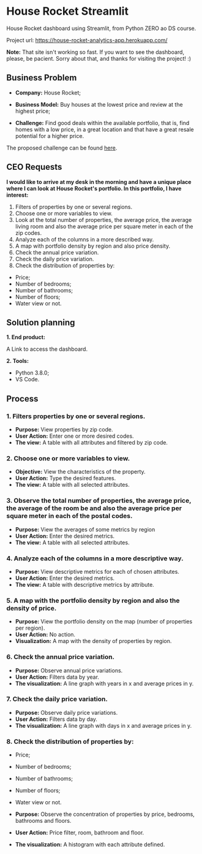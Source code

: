 # House Rocket Streamlit
House Rocket dashboard using Streamlit, from Python ZERO ao DS course.

Project url: https://house-rocket-analytics-app.herokuapp.com/

**Note:** That site isn't working so fast. If you want to see the dashboard, please, be pacient. Sorry about that, and thanks for visiting the project! :)

## Business Problem
- **Company:** House Rocket;

- **Business Model:** Buy houses at the lowest price and review at the highest price;

- **Challenge:** Find good deals within the available portfolio, that is, find homes with a low price, in a great location and that have a great resale potential for a higher price.

The proposed challenge can be found [here](https://sejaumdatascientist.com/os-5-projetos-de-data-science-que-fara-o-recrutador-olhar-para-voce/). 

## CEO Requests
**I would like to arrive at my desk in the morning and have a unique place where I can look at House Rocket's portfolio. In this portfolio, I have interest:**

1. Filters of properties by one or several regions.
2. Choose one or more variables to view.
3. Look at the total number of properties, the average price, the average living room and also the average price per square meter in each of the zip codes.
4. Analyze each of the columns in a more described way.
5. A map with portfolio density by region and also price density.
6. Check the annual price variation.
7. Check the daily price variation.
8. Check the distribution of properties by:
- Price;
- Number of bedrooms;
- Number of bathrooms;
- Number of floors;
- Water view or not.

## Solution planning
**1. End product:**

A Link to access the dashboard.

**2. Tools:**
- Python 3.8.0;
- VS Code.

## Process
### 1. Filters properties by one or several regions.
- **Purpose:** View properties by zip code.
- **User Action:** Enter one or more desired codes.
- **The view:** A table with all attributes and filtered by zip code.

### 2. Choose one or more variables to view.
- **Objective:** View the characteristics of the property.
- **User Action:** Type the desired features.
- **The view:** A table with all selected attributes.

### 3. Observe the total number of properties, the average price, the average of the room be and also the average price per square meter in each of the postal codes.
- **Purpose:** View the averages of some metrics by region
- **User Action:** Enter the desired metrics.
- **The view:** A table with all selected attributes.

### 4. Analyze each of the columns in a more descriptive way.
- **Purpose:** View descriptive metrics for each of chosen attributes.
- **User Action:** Enter the desired metrics.
- **The view:** A table with descriptive metrics by attribute.

### 5. A map with the portfolio density by region and also the density of price.
- **Purpose:** View the portfolio density on the map (number of properties per region).
- **User Action:** No action.
- **Visualization:** A map with the density of properties by region.

### 6. Check the annual price variation.
- **Purpose:** Observe annual price variations.
- **User Action:** Filters data by year.
- **The visualization:** A line graph with years in x and average prices in y.

### 7. Check the daily price variation.
- **Purpose:** Observe daily price variations.
- **User Action:** Filters data by day.
- **The visualization:** A line graph with days in x and average prices in y.

### 8. Check the distribution of properties by:
- Price;
- Number of bedrooms;
- Number of bathrooms;
- Number of floors;
- Water view or not.

- **Purpose:** Observe the concentration of properties by price, bedrooms, bathrooms and floors.
- **User Action:** Price filter, room, bathroom and floor.
- **The visualization:** A histogram with each attribute defined.
